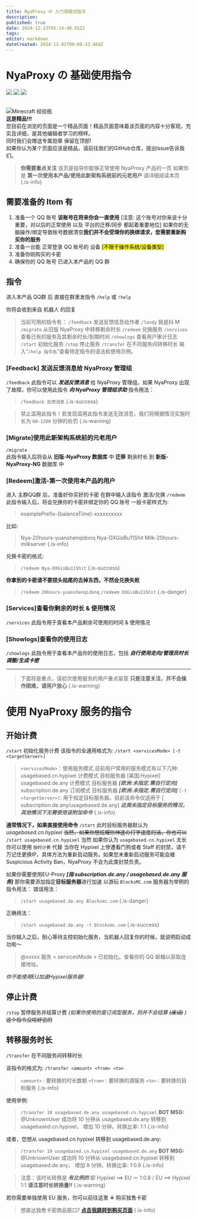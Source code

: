 ```yaml
---
title: NyaProxy の 入门保姆式指令
description: 
published: true
date: 2024-12-23T05:14:40.652Z
tags: 
editor: markdown
dateCreated: 2024-12-02T00:08:33.464Z
---
```


# NyaProxy の 基础使用指令
![](https://img.shields.io/badge/Fisunia_Faint-pink?style=for-the-badge&label=Writer) ![](https://img.shields.io/badge/juice-orange?style=for-the-badge&label=Writer) ![](https://img.shields.io/badge/DreamLight-blue?style=for-the-badge&label=Writer)

<br>
<div class="highlight-box">
<img src="https://photo.vteamer.cc/i/2024/12/02/hahf0h.png" alt="Minecraft 经验瓶" class="icon"> <!-- Minecraft 经验瓶图标 -->    <div class="content">
        <strong>这是精品!!!</strong><br>
        您目前在浏览的页面是一个精品页面！精品页面意味着该页面的内容十分客观，充实且详细，是其他编辑者学习的榜样。
<br>
同时我们会赠送专属勋章 保留在顶部!<br>
如果你认为某个页面应该是精品，请前往我们的GitHub仓库，提出Issue告诉我们。<br>
    </div>
</div>

> **你需要重点关注**
该页是指导你能够正常使用 NyaProxy 产品的一页
如果你是 **第一次使用本产品/使用此新架构系统前的元老用户** 请详细阅读本页
 {.is-info}
 
 ## 需要准备的 Item 有
1. 准备一个 QQ 账号 **该账号在将来你会一直使用** [注意: 这个账号对你来说十分重要，对以后的正常使用 以及 平台的迁移/同步 都起着重要地位] 如果你的无脑操作/绑定导致账号数据清空<kbd>**我们并不会受理你的换绑请求，您需要重新购买你的服务**</kbd>
2. 准备一台能 正常登录 QQ 账号的 设备 <mark>[不限于操作系统/设备类型]</mark>
3. 准备你刚购买的卡密
4. 确保你的 QQ 账号 已进入本产品的 QQ 群

## 指令
进入本产品 QQ群 后
直接在群里发指令  `/help` 或 `!help`

你将会收到来自 机器人 的回复
> 当前可用的指令有：
    `/feedback`  发送反馈信息给作者
    `/landy`  我是抖 M
    `/migrate`  从旧版 NyaProxy 中转移剩余时长
    `/redeem`  兑换服务
    `/services`  查看已有的服务及其剩余时长/到期时间
    `/showlogs`  查看用户审计日志
    `/start`  初始化服务
    `/stop`  停止服务
    `/transfer`  在不同服务间转移时长
输入“`/help 指令名`”查看特定指令的语法和使用示例。

### [Feedback] 发送反馈消息给 NyaProxy 管理组
`/feedback`
此指令可以 ***发送反馈消息*** 给 NyaProxy 管理组，如果 NyaProxy 出现了故障，你可以使用此指令 ***向 NyaProxy 管理组求助***
指令用法：
> `/feedback 反馈消息`
{.is-success}

> 禁止滥用此指令！若发现滥用此指令发送无效消息，我们将根据情况实施时长为 `60-1200` 分钟的处罚
{.is-warning}

### [Migrate]使用此新架构系统前的元老用户
`/migrate`  
此指令输入后将会从 **旧版-NyaProxy 数据库** 中 **迁移** 剩余时长 到 **新版-NyaProxy-NG** 数据库 中

### [Redeem]激活-第一次使用本产品的用户
进入 主群QQ群 后，准备好你买好的卡密
在群中输入该指令 激活/兑换
`/redeem`
此指令输入后，将会兑换你的卡密并绑定你的 QQ 账号
一般卡密样式为:
> examplePrefix-(balanceTime)-xxxxxxxxxx

比如:
> Nya-20hours-yuanshenqidonq
Nya-DXGisBu11Shit
Milk-20hours-milkserver
{.is-info}

兑换卡密的格式:
> `/redeem Nya-DXGisBu11Shit`
{.is-success}

**你拿到的卡密请不要捏头掐尾的去掉东西，不然会兑换失败**
> `/redeem 20hours-yuanshenqidonq`
`/redeem DXGisBu11Shit`
{.is-danger}

### [Services]查看你剩余的时长 & 使用情况
`/services` 
此指令用于查看本产品剩余可使用的时间 & 使用情况

### [Showlogs]查看你的使用日志
`/showlogs`
此指令用于查看本产品你的使用日志，包括 ***自行使用走向/管理员时长调整/生成卡密*** 

---
> 下面将是重点，请初次使用服务的用户重点留意
**只是注意关注，并不会操作困难，请用户放心**
{.is-warning}

# 使用 NyaProxy 服务的指令
## 开始计费
`/start`
初始化服务计费
该指令的全通用格式为:
`/start <servicesMode> [-t <targetServer>]`

> `<servicesMode>`：使用服务模式.目前用户常用的服务模式有以下几种:
  usagebased.cn.hypixel 计费模式 目标服务器 [美国:Hypixel]
  usagebased.de.any 计费模式 目标服务器 ***[欧洲:未指定.需自行定向]***
  subscription.de.any 订阅模式 目标服务器 ***[欧洲:未指定.需自行定向]***
 `[-t <targetServer>]`: 用于指定目标服务器。目前该命令仅适用于 [ subscription.de.any/usagebased.de.any] ***这类未指定目标服务的情况，其他情况下无需使用该附加命令***
{.is-info}

**通常情况下，如果直接使用命令**
`/start` 此时目标服务器默认为 *usagebased.cn.hypixel*
~~当然，如果你想炫耀你神速の打字速度的话，你也可以~~
`/start usagebased.cn.hypixel`
当然 如果你认为 `usagebased.cn.hypixel` 太长 你可以使用 `按时计费` 代替
当你在 Hypixel 上惨遭看门狗或者 Staff 的封禁，请千万记住更换IP，具体方法为重新启动服务。如果您未重新启动服务可能会被 Suspicious Activity Ban，NyaProxy 不会为此类封禁负责。

如果你需要使用EU-Proxy ***[指 subscription.de.any / usagebased.de.any 服务]***
那你需要添加指定**目标服务器**进行加速
以游玩 `BlocksMC.com` 服务器为举例的指令用法：
错误用法：
> `/start usagebased.de.any Blocksmc.com`
{.is-danger}

正确用法：

> `/start usagebased.de.any -t Blocksmc.com`
{.is-success}

当你输入之后，耐心等待主控初始化服务，当机器人回复你的时候，就说明启动成功啦～
> @xxxxx 服务 < servicesMode > 已初始化。查看你的 QQ 邮箱以获取连接地址。

*你不能使用EU加速Hypixel服务器!*

## 停止计费
`/stop`
暂停服务并结算计费 *(如果你使用的是订阅型服务，则并不会结算 ~~(废话)~~ )*
~~这个指令没啥好说的~~

## 转移服务时长
`/transfer`
在不同服务间转移时长

该指令的格式为:
`/transfer <amount> <from> <to>`
> `<amount>` : 要转换的时长数额
> `<from>` : 要转换的源服务
> `<to>` : 要转换的目标服务
{.is-info}

使用举例:
> `/transfer 10 usagebased.de.any usagebased.cn.hypixel`
**BOT MSG:**
@UnknownUser 成功将 10 分钟从 usagebased.de.any 转移到 usagebased.cn.hypixel， 增加 10 分钟。转换比率: 1:1
{.is-info}

或者，您想从 usagebased.cn.hypixel 转移到 usagebased.de.any:
> `/transfer 10 usagebased.cn.hypixel usagebased.de.any`
**BOT MSG:**
@UnknownUser 成功将 10 分钟从 usagebased.cn.hypixel 转移到 usagebased.de.any， 增加 8 分钟。转换比率: 1:0.8
{.is-info}

> 注意：该时长转换是 ***有比例的*** 即 Hypixel ==> EU ＝ 1:0.8 / EU ==> Hypixel 1:1
**请注意时长转换量!!**
{.is-warning}

若你需要单独使用 EU 服务，你可以前往这里 **↓** 购买独售卡密
> 想直达独售卡密商品窗口? **[点击我跳转到购买页面](http://shop.nyaproxy.xyz?cid=1&mid=32)**
{.is-info}






